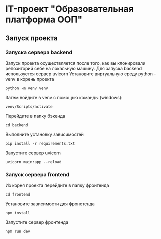 # IT-проект "Образовательная платформа ООП"

## Запуск проекта
### Запуска сервера backend
Запуск проекта осуществляется после того, как вы клонировали репозиторий себе на локальную машину. 
Для запуска backend используется сервер uvicorn
Установите виртуальную среду python - venv в корень проекта

```
python -m venv venv
```

Затем войдите в venv с помощью команды (windows):

```
venv/Scripts/activate
```

Перейдите в папку бэкенда

```
cd backend
```

Выполните установку зависимостей
```
pip install -r requirements.txt
```
Запустите сервер uvicorn

```
uvicorn main:app --reload
```


### Запуск сервера frontend
Из корня проекта перейдите в папку фронтенда
```
cd frontend
```

Установите зависимости для фронетенда
```
npm install
```

Запустите сервер фронтенда
```
npm run dev
```






